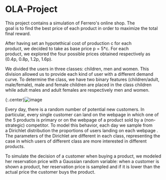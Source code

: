 # OLA-Project
This project contains a simulation of Ferrero's online shop. The goal is to find the best price of each product in order to maximize the total final reward.

After having set an hypotethical cost of production c for each product, we decided to take as base price p = 5*c. For each product, we explored the four possible prices obtained respectively as (0.4p, 0.8p, 1.2p, 1.6p).

We divided the users in three classes: children, men and women. This division allowed us to provide each kind of user with a different demand curve. To determine the class, we have two binary features (children/adult, male/female), male and female children are placed in the class children while adult males and adult females are respectively men and women.

{:.center}![image](https://user-images.githubusercontent.com/79787310/191463513-aed681d6-21a7-4cef-9196-0f554715ca9f.png)

Every day, there is a random number of potential new customers. In particular, every single customer can land on the webpage in which one of the 5 products is primary or on the webpage of a product sold by a (non-strategic) competitor. To model this behavior, each day we sample from a Dirichlet distribution the proportions of users landing on each webpage . The parameters of the Dirichlet are different in each class, representing the case in which users of different class are more interested in different products. 

To simulate the decision of a customer when buying a product, we modeled her reservation price with a Gaussian random variable: when a customer is shown a product, her reservation price is sampled and if it is lower than the actual price the customer buys the product. 
